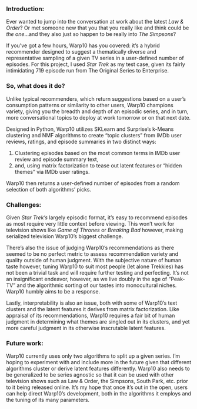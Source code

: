 ### Introduction:

Ever wanted to jump into the conversation at work about the latest _Law & Order_? Or met someone new that you that you really like and think could be _the one_...and they also just so happen to be really into _The Simpsons_?

If you’ve got a few hours, Warp10 has you covered: it’s a hybrid recommender designed to suggest a thematically diverse and representative sampling of a given TV series in a user-defined number of episodes. For this project, I used _Star Trek_ as my test case, given its fairly intimidating 719 episode run from The Original Series to Enterprise.


### So, what does it do?

Unlike typical recommenders, which return suggestions based on a user’s consumption patterns or similarity to other users, Warp10 champions variety, giving you the breadth and depth of an episodic series, and in turn, more conversational topics to deploy at work tomorrow or on that next date.

Designed in Python, Warp10 utilizes SKLearn and Surprise’s k-Means clustering and NMF algorithms to create “topic clusters” from IMDb user reviews, ratings, and episode summaries in two distinct ways:

1.	Clustering episodes based on the most common terms in IMDb user review and episode summary text,
2.	and, using matrix factorization to tease out latent features or “hidden themes” via IMDb user ratings.

Warp10 then returns a user-defined number of episodes from a random selection of both algorithms’ picks.


### Challenges:

Given _Star Trek’s_ largely episodic format, it’s easy to recommend episodes as most require very little context before viewing. This won’t work for television shows like _Game of Thrones_ or _Breaking Bad_ however, making serialized television Warp10’s biggest challenge.

There’s also the issue of judging Warp10’s recommendations as there seemed to be no perfect metric to assess recommendation variety and quality outside of human judgment. With the subjective nature of human taste however, tuning Warp10 to suit most people (let alone Trekkies) has not been a trivial task and will require further testing and perfecting. It’s not an insignificant endeavor, however, as we live doubly in the age of “Peak-TV” and the algorithmic sorting of our tastes into monocultural niches. Warp10 humbly aims to be a response.

Lastly, interpretability is also an issue, both with some of Warp10’s text clusters and the latent features it derives from matrix factorization. Like appraisal of its recommendations, Warp10 requires a fair bit of human judgment in determining what themes are singled out in its clusters, and yet more careful judgment in its otherwise inscrutable latent features.


### Future work:

Warp10 currently uses only two algorithms to split up a given series. I’m hoping to experiment with and include more in the future given that different algorithms cluster or derive latent features differently. Warp10 also needs to be generalized to be series agnostic so that it can be used with other television shows such as Law & Order, the Simpsons, South Park, etc. prior to it being released online. It’s my hope that once it’s out in the open, users can help direct Warp10’s development, both in the algorithms it employs and the tuning of its many parameters.
